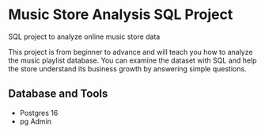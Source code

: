 # Music Store Analysis SQL Project

SQL project to analyze online music store data

This project is from beginner to advance and will teach you how to analyze the music playlist database. You can examine the dataset with SQL and help the store understand its business growth by answering simple questions.

## Database and Tools
* Postgres 16
* pg Admin
